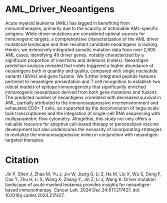# AML_Driver_Neoantigens
Acute myeloid leukemia (AML) has lagged in benefiting from immunotherapies, primarily due to the scarcity of actionable AML-specific antigens. While driver mutations are considered optimal sources for immunogenic targets, a comprehensive characterization of the AML driver mutational landscape and their resultant candidate neoantigens is lacking. Herein, we extensively integrated somatic mutation data from over 2,800 AML cases, identifying 49 driver genes, notably characterized by a significant proportion of insertions and deletions (indels). Neoantigen prediction analysis revealed that indels triggered a higher abundance of neoantigens both in quantity and quality, compared with single nucleotide variants (SNVs) and gene fusions. We further integrated peptide features pertinent to neoantigen presentation and T cell recognition to establish two robust models of epitope immunogenicity that significantly enriched immunogenic neoepitopes derived from both gene mutations and fusions. The predicted number of neoantigens correlated with decreased survival in AML, partially attributed to the immunosuppressive microenvironment and exhausted CD8+ T cells, as supported by the deconvolution of large-scale bulk transcriptomes and the integration of single-cell RNA sequencing with multiparametric flow cytometry. Altogether, this study not only offers a valuable resource for adoptive cell-based therapy or personalized vaccine development but also underscores the necessity of incorporating strategies to revitalize the immunosuppressive milieu in conjunction with neoantigen-targeted therapies. 
# Citation
Jin P, Shen J, Zhao M, Yu J, Jin W, Jiang G, Li Z, He M, Liu X, Wu S, Dong F, Cao Y, Zhu H, Li X, Wang X, Zhang Y, Jin Z, Li J, Wang K. Driver mutation landscape of acute myeloid leukemia provides insights for neoantigen-based immunotherapy. Cancer Lett. 2024 Dec 24;611:217427. doi: 10.1016/j.canlet.2024.217427.
